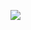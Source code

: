 <a href="https://app.netlify.com/start/deploy?repository=https://github.com/kepano/forest-experiment"><img src="https://www.netlify.com/img/deploy/button.svg"></a>
